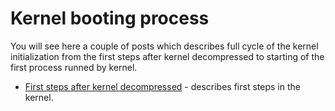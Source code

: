 # Kernel booting process

You will see here a couple of posts which describes full cycle of the kernel initialization from the first steps after kernel decompressed to starting of the first process runned by kernel.

* [First steps after kernel decompressed](https://github.com/0xAX/linux-insides/blob/master/Initialization/linux-initialization-1.md) - describes first steps in the kernel.
